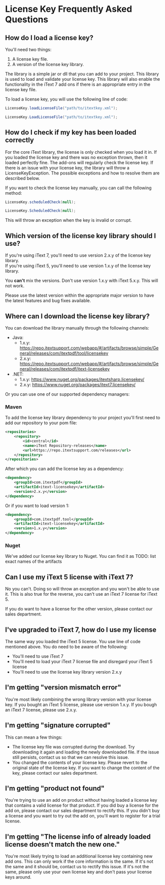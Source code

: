 # License Key Frequently Asked Questions


## How do I load a license key?
You'll need two things:  
1. A license key file.  
2. A version of the license key library. 

The library is a simple jar or dll that you can add to your project. This library is used to load and validate your license key. This library will also enable the functionality in the iText 7 add ons if there is an appropriate entry in the license key file.

To load a license key, you will use the following line of code:

```Java
LicenseKey.loadLicenseFile("path/to/itextkey.xml");
```

```C#
LicenseKey.LoadLicenseFile("path/to/itextkey.xml");
```

## How do I check if my key has been loaded correctly
For the core iText library, the license is only checked when you load it in. If you loaded the license key and there was no exception thrown, then it loaded perfectly fine. The add-ons will regularly check the license key. If there is an issue with your license key, the library will throw a LicenseKeyException. The possible exceptions and how to resolve them are described below.

If you want to check the license key manually, you can call the following method:

```Java
LicenseKey.scheduledCheck(null);
```

```C#
LicenseKey.ScheduledCheck(null);
```

This will throw an exception when the key is invalid or corrupt.


## Which version of the license key library should I use?
If you're using iText 7, you'll need to use version 2.x.y of the license key library.  
If you're using iText 5, you'll need to use version 1.x.y of the license key library.

You **can't** mix the versions. Don't use version 1.x.y with iText 5.x.y. This will not work.

Please use the latest version within the appropriate major version to have the latest features and bug fixes available.


## Where can I download the license key library?
You can download the library manually through the following channels:
- Java: 
  - 1.x.y: https://repo.itextsupport.com/webapp/#/artifacts/browse/simple/General/releases/com/itextpdf/tool/licensekey
  - 2.x.y: https://repo.itextsupport.com/webapp/#/artifacts/browse/simple/General/releases/com/itextpdf/itext-licensekey
- .NET:
  - 1.x.y: https://www.nuget.org/packages/itextsharp.licensekey/
  - 2.x.y: https://www.nuget.org/packages/itext7.licensekey/
  
Or you can use one of our supported dependency managers:  

### Maven
To add the license key library dependency to your project you'll first need to add our repository to your pom file:

```xml
<repositories>
    <repository>
        <id>central</id>
        <name>iText Repository-releases</name>
        <url>https://repo.itextsupport.com/releases</url>
    </repository>
</repositories>
```

After which you can add the license key as a dependency:

```xml
<dependency>
    <groupId>com.itextpdf</groupId>
    <artifactId>itext-licensekey</artifactId>
    <version>2.x.y</version>
</dependency>
```

Or if you want to load version 1:

```xml
<dependency>
    <groupId>com.itextpdf.tool</groupId>
    <artifactId>itext-licensekey</artifactId>
    <version>1.x.y</version>
</dependency>
```

### Nuget
We've added our license key library to Nuget. You can find it as TODO: list exact names of the artifacts

## Can I use my iText 5 license with iText 7?
No you can't. Doing so will throw an exception and you won't be able to use it. This is also true for the reverse, you can't use an iText 7 license for iText 5.

If you do want to have a license for the other version, please contact our sales department.


## I've upgraded to iText 7, how do I use my license
The same way you loaded the iText 5 license. You use line of code mentioned above. You do need to be aware of the following:
- You'll need to use iText 7
- You'll need to load your iText 7 license file and disregard your iText 5 license
- You'll need to use the license key library version 2.x.y


## I'm getting "version mismatch error"
You're most likely combining the wrong library version with your license key. If you bought an iText 5 license, please use version 1.x.y. If you bough an iText 7 license, please use 2.x.y.


## I'm getting "signature corrupted"
This can mean a few things:
- The license key file was corrupted during the download. Try downloading it again and loading the newly downloaded file. If the issue still persists, contact us so that we can resolve this issue.
- You changed the contents of your license key. Please revert to the original state of the license key. If you want to change the content of the key, please contact our sales department.


## I'm getting "product not found"
You're trying to use an add on product without having loaded a license key that contains a valid license for that product. If you did buy a license for the add on, please contact our sales department to rectify this. If you didn't buy a license and you want to try out the add on, you'll want to register for a trial license.


## I'm getting "The license info of already loaded license doesn't match the new one."
You're most likely trying to load an additional license key containing new add ons. This can only work if the core information is the same. If it's not the same and it should be, contact us to rectify this issue. If it's not the same, please only use your own license key and don't pass your license keys around.